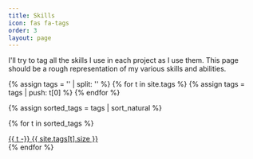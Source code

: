 ```yaml
---
title: Skills
icon: fas fa-tags
order: 3
layout: page
---
```


I'll try to tag all the skills I use in each project as I use them. This page should be a rough representation of my various skills and abilities. 

<div id="tags" class="d-flex flex-wrap mx-xl-2">
  {% assign tags = '' | split: '' %}
  {% for t in site.tags %}
    {% assign tags = tags | push: t[0] %}
  {% endfor %}

  {% assign sorted_tags = tags | sort_natural %}

  {% for t in sorted_tags %}
    <div>
      <a class="tag" href="{{ t | slugify | url_encode | prepend: '/tags/' | append: '/' | relative_url }}">
        {{ t -}}
        <span class="text-muted">{{ site.tags[t].size }}</span>
      </a>
    </div>
  {% endfor %}
</div>

